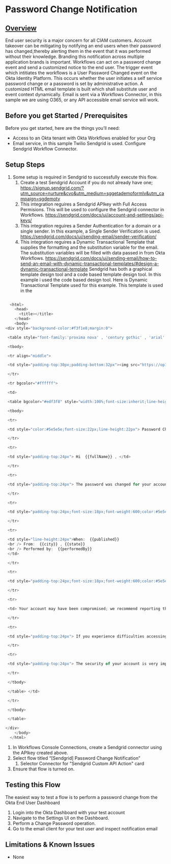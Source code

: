 # **Password Change Notification** 


## <span style="text-decoration:underline;">Overview</span>

End user security is a major concern for all CIAM customers. Account takeover can be mitigating by notifying an end users when their password has changed,thereby alerting them in the event that it was performed without their knowledge. Branding this notification across multiple application brands is important. Workflows can act on a password change event and send a customized notice to the end user.
The trigger event which intitiates the workflows is a User Password Changed event on the Okta Identity Platform. This occurs whether the user initiates a self service password change or a password is set by administrative action.
A customized HTML email template is built which shall substitute user and event context dynamically. Email is sent via a Workflows Connector, in this sample we are using O365, or any API accessible email service will work.

## Before you get Started / Prerequisites

Before you get started, here are the things you’ll need:



*   Access to an Okta tenant with Okta Workflows enabled for your Org 
*   Email service, in this sample Twilio Sendgrid is used. Configure Sendgrid Workflow Connector.


## Setup Steps


1. Some setup is required in Sendgrid to successfully execute this flow.
	1. Create a test Sendgrid Account if you do not already have one;
	https://signup.sendgrid.com/?utm_source=nurture&cvo&utm_medium=sggetademoformlv&utm_campaign=sgdemoty
	2. This integration reguires a Sendgrid APIkey with Full Access Permisions. This will be used to configure the Sendgrid connector in Workflows.
	https://sendgrid.com/docs/ui/account-and-settings/api-keys/
	3. This integration reguires a Sender Authentication for a domain or a single sender. In this example, a Single Sender Verification is used.
	https://sendgrid.com/docs/ui/sending-email/sender-verification/
	4. This integration reguires a Dynamic Transactional Template that supplies the formatting and the substitution variable for the email. The substitution variables will be filled with data passed in from Okta Workflows.
	https://sendgrid.com/docs/ui/sending-email/how-to-send-an-email-with-dynamic-transactional-templates/#design-a-dynamic-transactional-template
	Sendgrid has both a graphical template design tool and a code based template design tool. In this example i used the code based design tool.
	Here is Dynamic Transactional Template used for this example.
	This template is used in the
	
```javascript
	
  <html>
    <head>
      <title></title>
    </head>
    <body>
<div style="background-color:#f3f1e8;margin:0">

 <table style="font-family:'proxima nova' , 'century gothic' , 'arial' , 'verdana' , sans-serif;font-size:14px;color:#5e5e5e;width:98%;max-width:600px;float:none;margin:0 auto" border="0" cellpadding="0" cellspacing="0" valign="top" align="left">

 <tbody>

 <tr align="middle">

 <td style="padding-top:30px;padding-bottom:32px"><img src="https://op1static.oktacdn.com/fs/bco/4/fs0x6s84s6XMV0DNz0h7" height="37" /></td>

 </tr>

 <tr bgcolor="#ffffff">

 <td>

 <table bgcolor="#edf3f8" style="width:100%;font-size:inherit;line-height:20px;padding:32px;border:1px solid;border-color:#f0f0f0" cellpadding="0">

 <tbody>

 <tr>

 <td style="color:#5e5e5e;font-size:22px;line-height:22px"> Password Changed </td>

 </tr>

 <tr>

 <td style="padding-top:24px"> Hi  {{fullName}} , </td>

 </tr>

 <tr>

 <td style="padding-top:24px"> The password was changed for your account; {{email}} . </td>

 </tr>

 <tr>

 <td style="padding-top:24px;font-size:18px;font-weight:600;color:#5e5e5e;line-height:24px"> Details </td>

 </tr>

 <tr>

 <td style="line-height:24px">When:  {{published}}
 <br /> From:  {{city}} , {{state}}  
 <br /> Performed by:  {{performedBy}}
 </td>

 </tr>

 <tr>

 <td style="padding-top:24px;font-size:18px;font-weight:600;color:#5e5e5e;line-height:24px"> Don't recognize this activity? </td>

 </tr>

 <tr>

 <td> Your account may have been compromised; we recommend reporting the suspicious activity to your organization. Please contact your system administrator immediately. </td>

 </tr>

 <tr>

 <td style="padding-top:24px"> If you experience difficulties accessing your account, send a help request to your administrator. </td>

 </tr>

 <tr>

 <td style="padding-top:24px"> The security of your account is very important to us and we want to ensure that you are updated when important actions are taken. </td>

 </tr>

 </tbody>

 </table> </td>

 </tr>

 </tbody>

 </table>

</div>
    </body>
  </html>

```



1. In Workflows Console Connections, create a Sendgrid connector using the APIkey created above.
2. Select flow titled “[Sendgrid] Password Change Notification”
    1. Selector Connector for "Sendgrid Custom API Action" card
3. Ensure that flow is turned on.


## Testing this Flow

The easiest way to test a flow is to perform a password change from the Okta End User Dashboard



1. Login into the Okta Dashboard with your test account
2. Navigate to the Settings UI on the Dashboard.
3. Perform a Change Password operation.
4. Go to the email client for your test user and inspect notification email


## Limitations & Known Issues



*   None